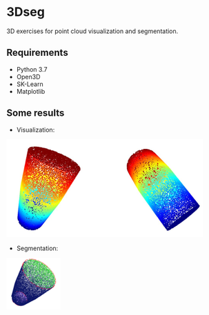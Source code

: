 # 3Dseg
3D exercises for point cloud visualization and segmentation.

## Requirements
* Python 3.7
* Open3D
* SK-Learn
* Matplotlib

## Some results

- Visualization:

<img src="https://github.com/cjvargasc/3Dseg/blob/master/imgs/Selection_057.png">

- Segmentation:

<img src="https://github.com/cjvargasc/3Dseg/blob/master/imgs/Selection_028.png" width="25%">

